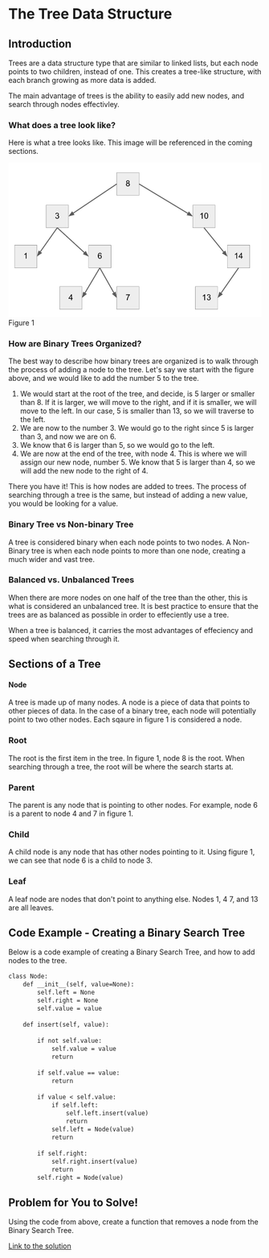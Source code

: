 # The Tree Data Structure
## Introduction
Trees are a data structure type that are similar to linked lists, but each node points to two children, instead of one. This creates a tree-like structure, with each branch growing as more data is added.

The main advantage of trees is the ability to easily add new nodes, and search through nodes effectivley.

### What does a tree look like?
Here is what a tree looks like. This image will be referenced in the coming sections.

![Tree](tree.png)
Figure 1

### How are Binary Trees Organized?
The best way to describe how binary trees are organized is to walk through the process of adding a node to the tree. Let's say we start with the figure above, and we would like to add the number 5 to the tree. 
1. We would start at the root of the tree, and decide, is 5 larger or smaller than 8. If it is larger, we will move to the right, and if it is smaller, we will move to the left. In our case, 5 is smaller than 13, so we will traverse to the left. 
2. We are now to the number 3. We would go to the right since 5 is larger than 3, and now we are on 6. 
3. We know that 6 is larger than 5, so we would go to the left. 
4. We are now at the end of the tree, with node 4. This is where we will assign our new node, number 5. We know that 5 is larger than 4, so we will add the new node to the right of 4. 

There you have it! This is how nodes are added to trees. The process of searching through a tree is the same, but instead of adding a new value, you would be looking for a value.

### Binary Tree vs Non-binary Tree
A tree is considered binary when each node points to two nodes. A Non-Binary tree is when each node points to more than one node, creating a much wider and vast tree.

### Balanced vs. Unbalanced Trees
When there are more nodes on one half of the tree than the other, this is what is considered an unbalanced tree. It is best practice to ensure that the trees are as balanced as possible in order to effeciently use a tree.

When a tree is balanced, it carries the most advantages of effeciency and speed when searching through it.

## Sections of a Tree
#### Node
A tree is made up of many nodes. A node is a piece of data that points to other pieces of data. In the case of a binary tree, each node will potentially point to two other nodes. Each sqaure in figure 1 is considered a node.
### Root
The root is the first item in the tree. In figure 1, node 8 is the root. When searching through a tree, the root will be where the search starts at.
### Parent
The parent is any node that is pointing to other nodes. For example, node 6 is a parent to node 4 and 7 in figure 1.
### Child
A child node is any node that has other nodes pointing to it. Using figure 1, we can see that node 6 is a child to node 3.
### Leaf
A leaf node are nodes that don't point to anything else. Nodes 1, 4 7, and 13 are all leaves.



## Code Example - Creating a Binary Search Tree
Below is a code example of creating a Binary Search Tree, and how to add nodes to the tree.

```
class Node:
    def __init__(self, value=None):
        self.left = None
        self.right = None
        self.value = value
        
    def insert(self, value):
        
        if not self.value:
            self.value = value
            return

        if self.value == value:
            return

        if value < self.value:
            if self.left:
                self.left.insert(value)
                return
            self.left = Node(value)
            return

        if self.right:
            self.right.insert(value)
            return
        self.right = Node(value)
```


## Problem for You to Solve!

Using the code from above, create a function that removes a node from the Binary Search Tree.

[Link to the solution](tree_code_solution.py)
